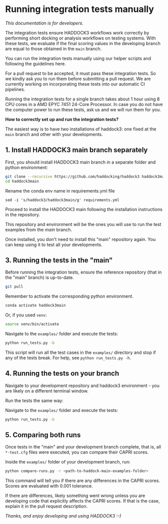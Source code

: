 # Running integration tests manually

*This documentation is for developers.*

The integration tests ensure HADDOCK3 workflows work correctly by
performing short docking or analysis workflows on testing systems. With
these tests, we evaluate if the final scoring values in the developing
branch are equal to those obtained in the `main` branch.

You can run the integration tests manually using our helper scripts and
following the guidelines here.

For a pull request to be accepted, it must pass these integration tests. So we
kindly ask you to run them before submitting a pull request. We are currently
working on incorporating these tests into our automatic CI pipelines.

Running the integration tests for a single branch takes about 1 hour using 8 CPU
cores in a AMD EPYC 7451 24-Core Processor. In case you do not have the computer
power to run these tests, ask us and we will run them for you.

**How to correctly set up and run the integration tests?**

The easiest way is to have two installations of haddock3:
one fixed at the `main` branch and other with your developments.

## 1. Install HADDOCK3 main branch separately

First, you should install HADDOCK3 main branch in a separate folder and
python environment:

```bash
git clone --recursive https://github.com/haddocking/haddock3 haddock3main
cd haddock3main
```

Rename the conda env name in requirements.yml file

```
sed -i 's/haddock3/haddock3main/g' requirements.yml
```

Proceed to install the HADDOCK3 main following the installation
instructions in the repository.

This repository and environment will be the ones you will use to run the
test examples from the *main* branch.

Once installed, you don't need to install this "main" repository again. You can
keep using it to test all your developments.

## 3. Running the tests in the "main"

Before running the integration tests, ensure the reference repository (that in
the "main" branch) is up-to-date.

```bash
git pull
```

Remember to activate the corresponding python environment.

```bash
conda activate haddock3main
```

Or, if you used `venv`:

```bash
source venv/bin/activate
```

Navigate to the `examples/` folder and execute the tests:

```bash
python run_tests.py -b
```

This script will run all the test cases in the `examples/` directory and
stop if any of the tests break. For help, see `python
run_tests.py -h`.

## 4. Running the tests on your branch

Navigate to your development repository and haddock3 environment - you
are likely on a different terminal window.

Run the tests the same way:

Navigate to the `examples/` folder and execute the tests:

```bash
python run_tests.py -b
```

## 5. Comparing both runs

Once tests in the "main" and your development branch complete, that is, all
`*-test.cfg` files were executed, you can compare their CAPRI scores.

Inside the `examples/` folder of your development branch, run:

```bash
python compare-runs.py -r <path-to-haddock-main-examples-folder>
```

This command will tell you if there are any differences in the CAPRI scores.
Scores are evaluated with 0.001 tolerance.

If there are differences, likely something went wrong unless you are developing
code that explicitly affects the CAPRI scores. If that is the case, explain it
in the pull request description.

*Thanks, and enjoy developing and using HADDOCK3 :-)*
